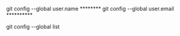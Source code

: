 git config --global user.name ********
git config --global user.email **********

git config --global list